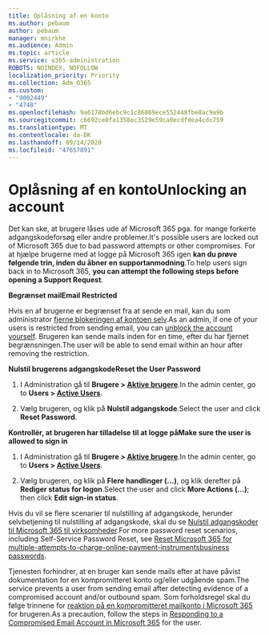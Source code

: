 ```yaml
---
title: Oplåsning af en konto
ms.author: pebaum
author: pebaum
manager: mnirkhe
ms.audience: Admin
ms.topic: article
ms.service: o365-administration
ROBOTS: NOINDEX, NOFOLLOW
localization_priority: Priority
ms.collection: Adm_O365
ms.custom:
- "9002449"
- "4748"
ms.openlocfilehash: 9a6178bd6ebc9c1c86869ece552448fbe8ac9a9b
ms.sourcegitcommit: c6692ce0fa1358ec3529e59ca0ecdfdea4cdc759
ms.translationtype: MT
ms.contentlocale: da-DK
ms.lasthandoff: 09/14/2020
ms.locfileid: "47657891"
---
```

# <a name="unlocking-an-account"></a><span data-ttu-id="6adcb-102">Oplåsning af en konto</span><span class="sxs-lookup"><span data-stu-id="6adcb-102">Unlocking an account</span></span>

<span data-ttu-id="6adcb-103">Det kan ske, at brugere låses ude af Microsoft 365 pga. for mange forkerte adgangskodeforsøg eller andre problemer.</span><span class="sxs-lookup"><span data-stu-id="6adcb-103">It's possible users are locked out of Microsoft 365 due to bad password attempts or other compromises.</span></span> <span data-ttu-id="6adcb-104">For at hjælpe brugerne med at logge på Microsoft 365 igen **kan du prøve følgende trin, inden du åbner en supportanmodning**.</span><span class="sxs-lookup"><span data-stu-id="6adcb-104">To help users sign back in to Microsoft 365, **you can attempt the following steps before opening a Support Request**.</span></span> 

<span data-ttu-id="6adcb-105">**Begrænset mail**</span><span class="sxs-lookup"><span data-stu-id="6adcb-105">**Email Restricted**</span></span>

<span data-ttu-id="6adcb-106">Hvis en af brugerne er begrænset fra at sende en mail, kan du som administrator [fjerne blokeringen af kontoen selv](https://docs.microsoft.com/microsoft-365/security/office-365-security/removing-user-from-restricted-users-portal-after-spam).</span><span class="sxs-lookup"><span data-stu-id="6adcb-106">As an admin, if one of your users is restricted from sending email, you can [unblock the account yourself](https://docs.microsoft.com/microsoft-365/security/office-365-security/removing-user-from-restricted-users-portal-after-spam).</span></span> <span data-ttu-id="6adcb-107">Brugeren kan sende mails inden for en time, efter du har fjernet begrænsningen.</span><span class="sxs-lookup"><span data-stu-id="6adcb-107">The user will be able to send email within an hour after removing the restriction.</span></span>

<span data-ttu-id="6adcb-108">**Nulstil brugerens adgangskode**</span><span class="sxs-lookup"><span data-stu-id="6adcb-108">**Reset the User Password**</span></span>

1. <span data-ttu-id="6adcb-109">I Administration gå til **Brugere > [Aktive brugere](https://admin.microsoft.com/Adminportal/Home?source=applauncher#/users)**.</span><span class="sxs-lookup"><span data-stu-id="6adcb-109">In the admin center, go to **Users > [Active Users](https://admin.microsoft.com/Adminportal/Home?source=applauncher#/users)**.</span></span>

2. <span data-ttu-id="6adcb-110">Vælg brugeren, og klik på **Nulstil adgangskode**.</span><span class="sxs-lookup"><span data-stu-id="6adcb-110">Select the user and click **Reset Password**.</span></span>

<span data-ttu-id="6adcb-111">**Kontrollér, at brugeren har tilladelse til at logge på**</span><span class="sxs-lookup"><span data-stu-id="6adcb-111">**Make sure the user is allowed to sign in**</span></span>

1. <span data-ttu-id="6adcb-112">I Administration gå til **Brugere > [Aktive brugere](https://admin.microsoft.com/Adminportal/Home?source=applauncher#/users)**.</span><span class="sxs-lookup"><span data-stu-id="6adcb-112">In the admin center, go to **Users > [Active Users](https://admin.microsoft.com/Adminportal/Home?source=applauncher#/users)**.</span></span>

2. <span data-ttu-id="6adcb-113">Vælg brugeren, og klik på **Flere handlinger (...)**, og klik derefter på **Rediger status for logon**.</span><span class="sxs-lookup"><span data-stu-id="6adcb-113">Select the user and click **More Actions (...)**; then click **Edit sign-in status**.</span></span>

<span data-ttu-id="6adcb-114">Hvis du vil se flere scenarier til nulstilling af adgangskode, herunder selvbetjening til nulstilling af adgangskode, skal du se [Nulstil adgangskoder til Microsoft 365 til virksomheder](https://docs.microsoft.com/microsoft-365/admin/add-users/reset-passwords?view=o365-worldwide).</span><span class="sxs-lookup"><span data-stu-id="6adcb-114">For more password reset scenarios, including Self-Service Password Reset, see [Reset Microsoft 365 for multiple-attempts-to-charge-online-payment-instrumentsbusiness passwords](https://docs.microsoft.com/microsoft-365/admin/add-users/reset-passwords?view=o365-worldwide).</span></span>

<span data-ttu-id="6adcb-115">Tjenesten forhindrer, at en bruger kan sende mails efter at have påvist dokumentation for en kompromitteret konto og/eller udgående spam.</span><span class="sxs-lookup"><span data-stu-id="6adcb-115">The service prevents a user from sending email after detecting evidence of a compromised account and/or outbound spam.</span></span> <span data-ttu-id="6adcb-116">Som forholdsregel skal du følge trinnene for [reaktion på en kompromitteret mailkonto i Microsoft 365](https://docs.microsoft.com/microsoft-365/security/office-365-security/responding-to-a-compromised-email-account) for brugeren.</span><span class="sxs-lookup"><span data-stu-id="6adcb-116">As a precaution, follow the steps in [Responding to a Compromised Email Account in Microsoft 365](https://docs.microsoft.com/microsoft-365/security/office-365-security/responding-to-a-compromised-email-account) for the user.</span></span>
